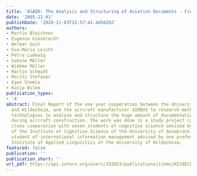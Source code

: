 ```yaml
---
title: 'ASADO: The Analysis and Structuring of Aviation Documents - Final Report'
date: '2005-11-01'
publishDate: '2020-11-03T15:57:41.445020Z'
authors:
- Martin Bleichner
- Eugenie Giesbrecht
- Helmar Gust
- Eva-Maria Leicht
- Petra Ludewig
- Sabine Möller
- Wiebke Müller
- Martin Schmidt
- Moritz Stefaner
- Egon Stemle
- Katja Wilke
publication_types:
- '4'
abstract: Final Report of the one year cooperation between the Universities of Osnabrück
  and Hildesheim, and the aircraft manufacturer AIRBUS to research methodologies and
  technologies to analyze and structure the huge amount of documentation produced
  during aircraft construction. The work was done in a study project carried out in
  close cooperation with seven students of cognitive science advised by two lectures
  of the Institute of Cognitive Science of the University of Osnabrück and with one
  student of international information management advised by one professor of the
  Institute of Applied Linguistics of the University of Hildesheim.
featured: false
publication: ''
publication_short: ''
url_pdf: https://api.zotero.org/users/332053/publications/items/KSJ9ECLV/file/view
---
```


